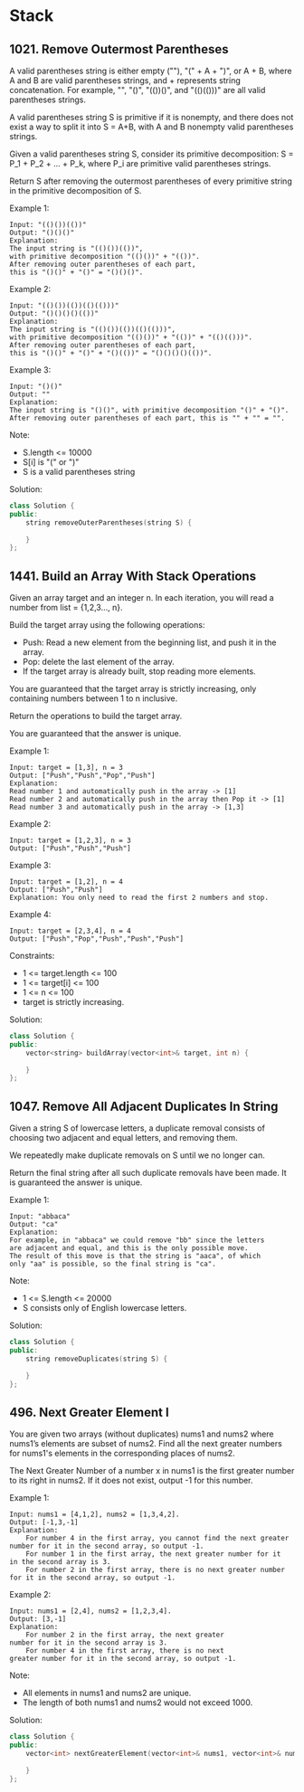 
# Stack

## 1021. Remove Outermost Parentheses

A valid parentheses string is either empty (""), "(" + A + ")", or A + B, where A and B are valid parentheses strings, and + represents string concatenation.  For example, "", "()", "(())()", and "(()(()))" are all valid parentheses strings.

A valid parentheses string S is primitive if it is nonempty, and there does not exist a way to split it into S = A+B, with A and B nonempty valid parentheses strings.

Given a valid parentheses string S, consider its primitive decomposition: S = P_1 + P_2 + ... + P_k, where P_i are primitive valid parentheses strings.

Return S after removing the outermost parentheses of every primitive string in the primitive decomposition of S.

Example 1:
```
Input: "(()())(())"
Output: "()()()"
Explanation: 
The input string is "(()())(())", 
with primitive decomposition "(()())" + "(())".
After removing outer parentheses of each part, 
this is "()()" + "()" = "()()()".
```

Example 2:
```
Input: "(()())(())(()(()))"
Output: "()()()()(())"
Explanation: 
The input string is "(()())(())(()(()))", 
with primitive decomposition "(()())" + "(())" + "(()(()))".
After removing outer parentheses of each part, 
this is "()()" + "()" + "()(())" = "()()()()(())".
```

Example 3:
```
Input: "()()"
Output: ""
Explanation: 
The input string is "()()", with primitive decomposition "()" + "()".
After removing outer parentheses of each part, this is "" + "" = "".
```

Note:

- S.length <= 10000
- S[i] is "(" or ")"
- S is a valid parentheses string

Solution:
```cpp
class Solution {
public:
    string removeOuterParentheses(string S) {
        
    }
};
```

## 1441. Build an Array With Stack Operations

Given an array target and an integer n. In each iteration, you will read a number from  list = {1,2,3..., n}.

Build the target array using the following operations:

- Push: Read a new element from the beginning list, and push it in the array.
- Pop: delete the last element of the array.
- If the target array is already built, stop reading more elements.

You are guaranteed that the target array is strictly increasing, only containing numbers between 1 to n inclusive.

Return the operations to build the target array.

You are guaranteed that the answer is unique.

Example 1:
```
Input: target = [1,3], n = 3
Output: ["Push","Push","Pop","Push"]
Explanation: 
Read number 1 and automatically push in the array -> [1]
Read number 2 and automatically push in the array then Pop it -> [1]
Read number 3 and automatically push in the array -> [1,3]
```

Example 2:
```
Input: target = [1,2,3], n = 3
Output: ["Push","Push","Push"]
```
Example 3:
```
Input: target = [1,2], n = 4
Output: ["Push","Push"]
Explanation: You only need to read the first 2 numbers and stop.
```
Example 4:
```
Input: target = [2,3,4], n = 4
Output: ["Push","Pop","Push","Push","Push"]
```

Constraints:

- 1 <= target.length <= 100
- 1 <= target[i] <= 100
- 1 <= n <= 100
- target is strictly increasing.

Solution:
```cpp
class Solution {
public:
    vector<string> buildArray(vector<int>& target, int n) {
        
    }
};
```


## 1047. Remove All Adjacent Duplicates In String

Given a string S of lowercase letters, a duplicate removal consists of choosing two adjacent and equal letters, and removing them.

We repeatedly make duplicate removals on S until we no longer can.

Return the final string after all such duplicate removals have been made.  It is guaranteed the answer is unique.

Example 1:
```
Input: "abbaca"
Output: "ca"
Explanation: 
For example, in "abbaca" we could remove "bb" since the letters 
are adjacent and equal, and this is the only possible move.  
The result of this move is that the string is "aaca", of which 
only "aa" is possible, so the final string is "ca".
```

Note:

- 1 <= S.length <= 20000
- S consists only of English lowercase letters.

Solution:
```cpp
class Solution {
public:
    string removeDuplicates(string S) {
        
    }
};
```

## 496. Next Greater Element I

You are given two arrays (without duplicates) nums1 and nums2 where nums1’s elements are subset of nums2. Find all the next greater numbers for nums1's elements in the corresponding places of nums2.

The Next Greater Number of a number x in nums1 is the first greater number to its right in nums2. If it does not exist, output -1 for this number.

Example 1:
```
Input: nums1 = [4,1,2], nums2 = [1,3,4,2].
Output: [-1,3,-1]
Explanation:
    For number 4 in the first array, you cannot find the next greater 
number for it in the second array, so output -1.
    For number 1 in the first array, the next greater number for it 
in the second array is 3.
    For number 2 in the first array, there is no next greater number
for it in the second array, so output -1.
```

Example 2:
```
Input: nums1 = [2,4], nums2 = [1,2,3,4].
Output: [3,-1]
Explanation:
    For number 2 in the first array, the next greater 
number for it in the second array is 3.
    For number 4 in the first array, there is no next 
greater number for it in the second array, so output -1.
```
Note:
- All elements in nums1 and nums2 are unique.
- The length of both nums1 and nums2 would not exceed 1000.

Solution:
```cpp
class Solution {
public:
    vector<int> nextGreaterElement(vector<int>& nums1, vector<int>& nums2) {
        
    }
};
```
